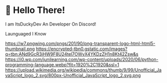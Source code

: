# 👋 Hello There!

I am ItsDuckyDev An Developer On Discord!

Launguaged I Know 

https://w7.pngwing.com/pngs/201/90/png-transparent-logo-html-html5-thumbnail.png https://encrypted-tbn0.gstatic.com/images?q=tbn:ANd9GcR3iHW9F8U24tel7OWvX4YKDzZH1n8Kt42Zsw&s https://i0.wp.com/junilearning.com/wp-content/uploads/2020/06/python-programming-language.webp?fit=1920%2C1920&ssl=1   https://upload.wikimedia.org/wikipedia/commons/thumb/9/99/Unofficial_JavaScript_logo_2.svg/800px-Unofficial_JavaScript_logo_2.svg.png
